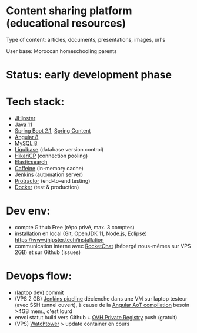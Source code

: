 # Content sharing platform (educational resources)

Type of content: articles, documents, presentations, images, url's

User base: Moroccan homeschooling parents

# Status: early development phase

# Tech stack:
 * [JHipster](https://www.jhipster.tech)
 * [Java 11](https://openjdk.java.net)
 * [Spring Boot 2.1](https://spring.io/projects/spring-boot), [Spring Content](https://paulcwarren.github.io/spring-content)
 * [Angular 8](https://angular.io)
 * [MySQL 8](https://www.mysql.com)
 * [Liquibase](https://www.liquibase.org) (database version control)
 * [HikariCP](https://github.com/brettwooldridge/HikariCP) (connection pooling)
 * [Elasticsearch](https://github.com/elastic/elasticsearch)
 * [Caffeine](https://github.com/ben-manes/caffeine) (in-memory cache)
 * [Jenkins](https://jenkins.io) (automation server)
 * [Protractor](https://www.protractortest.org) (end-to-end testing)
  * [Docker](https://www.docker.com) (test & production)

# Dev env:
 * compte Github Free (répo privé, max. 3 comptes)
 * installation en local (Git, OpenJDK 11, Node.js, Eclipse) https://www.jhipster.tech/installation
 * communication interne avec [RocketChat](https://rocket.chat) (hébergé nous-mêmes sur VPS 2GB) et sur Github (issues)

# Devops flow:
 * (laptop dev) commit
 * (VPS 2 GB) [Jenkins pipeline](https://www.jhipster.tech/setting-up-ci-jenkins2) déclenche dans une VM sur laptop testeur (avec SSH tunnel ouvert), à cause de la [Angular AoT compilation](https://www.codingame.com/playgrounds/504/unleash-the-power-of-angular-aot-compilation) besoin >4GB mem., c'est lourd
 * envoi statut build vers Github + [OVH Private Registry](https://labs.ovh.com/private-registry) push (gratuit)
 * (VPS) [Watchtower](https://github.com/containrrr/watchtower) > update container en cours
